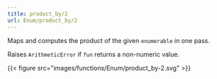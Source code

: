```yaml
---
title: product_by/2
url: Enum/product_by/2
---
```


Maps and computes the product of the given `enumerable` in one pass.

Raises `ArithmeticError` if `fun` returns a non-numeric value.

{{< figure src="images/functions/Enum/product_by-2.svg" >}}
